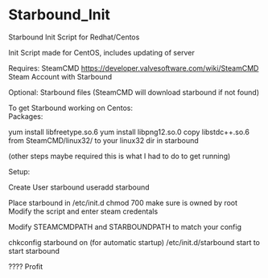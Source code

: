 Starbound_Init
==============

Starbound Init Script for Redhat/Centos

Init Script made for CentOS, includes updating of server

Requires:
  SteamCMD https://developer.valvesoftware.com/wiki/SteamCMD
  Steam Account with Starbound
  
Optional:
  Starbound files (SteamCMD will download starbound if not found)

To get Starbound working on Centos:  
Packages:
  
  yum install libfreetype.so.6
  yum install libpng12.so.0
  copy libstdc++.so.6 from SteamCMD/linux32/ to your linux32 dir in starbound
  
  (other steps maybe required this is what I had to do to get running)
  
Setup:

Create User starbound
    useradd starbound
    
Place starbound in /etc/init.d chmod 700 make sure is owned by root
Modify the script and enter steam credentals

Modify STEAMCMDPATH and STARBOUNDPATH to match your config

chkconfig starbound on (for automatic startup)
/etc/init.d/starbound start to start starbound


????
Profit



  
  
